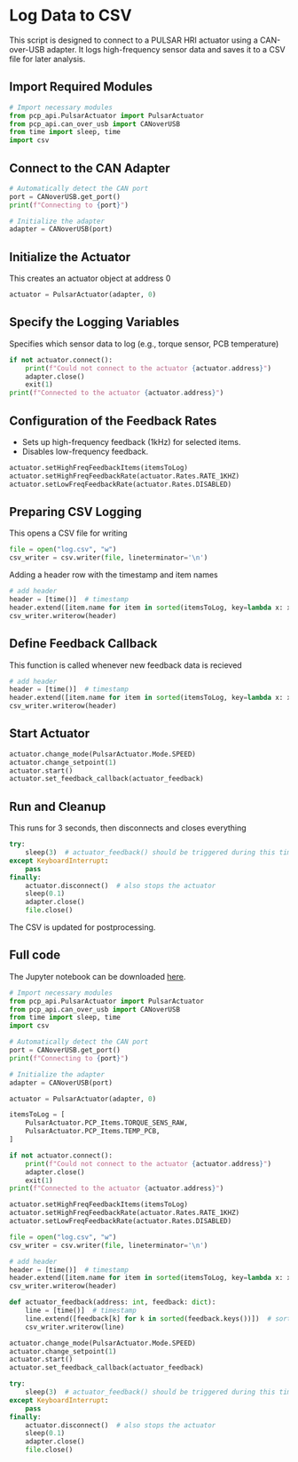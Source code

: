 # Log Data to CSV
This script is designed to connect to a PULSAR HRI actuator using a CAN-over-USB adapter. It logs high-frequency sensor data and saves it to a CSV file for later analysis.

## Import Required Modules

```py title="Import Required Modules" 
# Import necessary modules
from pcp_api.PulsarActuator import PulsarActuator
from pcp_api.can_over_usb import CANoverUSB
from time import sleep, time
import csv
```
## Connect to the CAN Adapter

```py title="Connect to the CAN Adapter" 
# Automatically detect the CAN port
port = CANoverUSB.get_port()
print(f"Connecting to {port}")

# Initialize the adapter
adapter = CANoverUSB(port)
```
## Initialize the Actuator
This creates an actuator object at address 0
```py title="Initialize the Actuator" 
actuator = PulsarActuator(adapter, 0)
```
## Specify the Logging Variables
Specifies which sensor data to log (e.g., torque sensor, PCB temperature)

```py title="Specify the Logging Variables"
if not actuator.connect():
    print(f"Could not connect to the actuator {actuator.address}")
    adapter.close()
    exit(1)
print(f"Connected to the actuator {actuator.address}")
```
## Configuration of the Feedback Rates
* Sets up high-frequency feedback (1kHz) for selected items.
* Disables low-frequency feedback.

```py title="Configuration of the Feedback Rates"
actuator.setHighFreqFeedbackItems(itemsToLog)
actuator.setHighFreqFeedbackRate(actuator.Rates.RATE_1KHZ)
actuator.setLowFreqFeedbackRate(actuator.Rates.DISABLED)
```
## Preparing CSV Logging 
This opens a CSV file for writing

```py title="Preparing CSV Logging "
file = open("log.csv", "w")
csv_writer = csv.writer(file, lineterminator='\n')
```
Adding a header row with the timestamp and item names

```py title="Preparing CSV Logging "
# add header
header = [time()]  # timestamp
header.extend([item.name for item in sorted(itemsToLog, key=lambda x: x.name)])  # sorted by name for consistent order
csv_writer.writerow(header)
```
## Define Feedback Callback
This function is called whenever new feedback data is recieved

```py title="Define Feedback Callback"
# add header
header = [time()]  # timestamp
header.extend([item.name for item in sorted(itemsToLog, key=lambda x: x.name)])  # sorted by name for consistent order
csv_writer.writerow(header)
```
## Start Actuator

```py title="Start Actuator"
actuator.change_mode(PulsarActuator.Mode.SPEED)
actuator.change_setpoint(1)
actuator.start()
actuator.set_feedback_callback(actuator_feedback)
```
## Run and Cleanup 
This runs for 3 seconds, then disconnects and closes everything

```py title="Run and Cleanup"
try:
    sleep(3)  # actuator_feedback() should be triggered during this time
except KeyboardInterrupt:
    pass
finally:
    actuator.disconnect()  # also stops the actuator
    sleep(0.1)
    adapter.close()
    file.close()
```
The CSV is updated for postprocessing.

## Full code

The Jupyter notebook can be downloaded [here](04-R-log-to-csv.ipynb).

```py title="Full code" linenums="1"
# Import necessary modules
from pcp_api.PulsarActuator import PulsarActuator
from pcp_api.can_over_usb import CANoverUSB
from time import sleep, time
import csv

# Automatically detect the CAN port
port = CANoverUSB.get_port()
print(f"Connecting to {port}")

# Initialize the adapter
adapter = CANoverUSB(port)

actuator = PulsarActuator(adapter, 0)

itemsToLog = [
    PulsarActuator.PCP_Items.TORQUE_SENS_RAW,
    PulsarActuator.PCP_Items.TEMP_PCB,
]

if not actuator.connect():
    print(f"Could not connect to the actuator {actuator.address}")
    adapter.close()
    exit(1)
print(f"Connected to the actuator {actuator.address}")

actuator.setHighFreqFeedbackItems(itemsToLog)
actuator.setHighFreqFeedbackRate(actuator.Rates.RATE_1KHZ)
actuator.setLowFreqFeedbackRate(actuator.Rates.DISABLED)

file = open("log.csv", "w")
csv_writer = csv.writer(file, lineterminator='\n')

# add header
header = [time()]  # timestamp
header.extend([item.name for item in sorted(itemsToLog, key=lambda x: x.name)])  # sorted by name for consistent order
csv_writer.writerow(header)

def actuator_feedback(address: int, feedback: dict):
    line = [time()]  # timestamp
    line.extend([feedback[k] for k in sorted(feedback.keys())])  # sorted keys for consistent order
    csv_writer.writerow(line)

actuator.change_mode(PulsarActuator.Mode.SPEED)
actuator.change_setpoint(1)
actuator.start()
actuator.set_feedback_callback(actuator_feedback)

try:
    sleep(3)  # actuator_feedback() should be triggered during this time
except KeyboardInterrupt:
    pass
finally:
    actuator.disconnect()  # also stops the actuator
    sleep(0.1)
    adapter.close()
    file.close()
```